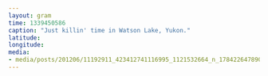 ```yaml
---
layout: gram
time: 1339450586
caption: "Just killin' time in Watson Lake, Yukon."
latitude: 
longitude: 
media:
- media/posts/201206/11192911_423412741116995_1121532664_n_17842264789000351.jpg
---
```

